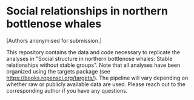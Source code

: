 # Social relationships in northern bottlenose whales

[Authors anonymised for submission.]

This repository contains the data and code necessary to replicate the analyses in "Social structure in northern bottlenose whales: Stable relationships without stable groups". Note that all analyses have been organized using the targets package (see https://books.ropensci.org/targets/). The pipeline will vary depending on whether raw or publicly available data are used. Please reach out to the corresponding author if you have any questions.